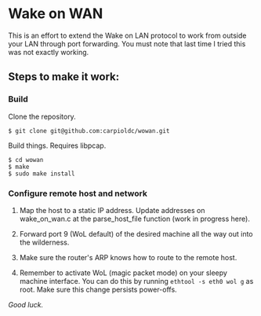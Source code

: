 # Wake on WAN

This is an effort to extend the Wake on LAN protocol to work from outside your LAN through port forwarding. You must note that last time I tried this was not exactly working.

## Steps to make it work:

### Build

Clone the repository. 

    $ git clone git@github.com:carpioldc/wowan.git

Build things. Requires libpcap.
    
    $ cd wowan
    $ make
    $ sudo make install

### Configure remote host and network

1.  Map the host to a static IP address. Update addresses on wake\_on\_wan.c at the parse\_host\_file function (work in progress here).

2.  Forward port 9 (WoL default) of the desired machine all the way out into the wilderness.

3.  Make sure the router's ARP knows how to route to the remote host.

4.  Remember to activate WoL (magic packet mode) on your sleepy machine interface. You can do this by running ``ethtool -s eth0 wol g`` as root. Make sure this change persists power-offs.


*Good luck.*

